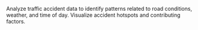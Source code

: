 

Analyze traffic accident data to identify patterns related to road conditions, weather, and time of day. Visualize accident hotspots and contributing factors.

